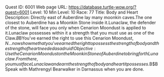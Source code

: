Quest ID: 6001
Web page URL: https://database.turtle-wow.org/?quest=6001
Level: 10
Min Level: 10
Race: 77
Title: Body and Heart
Description: Directly east of Auberdine lay many moonkin caves.The one closest to Auberdine has a Moonkin Stone inside it.Lunaclaw, the defender of the stone, will face you only when Cenarion Moondust is applied to it.Lunaclaw possesses within it a strength that you must use as one of the Claw.$B$BYou've earned the right to use this Cenarion Moondust, $N... now show me that you've earned the right to possess the strength of body and the strength of heart needed as a druid!
Objective: Use the Cenarion Moondust on the Moonkin Stone of Auberdine to bring forth Lunaclaw.From there, you must face Lunaclaw and earn the strength of body and heart it possesses.$B$BSpeak with Mathrengyl Bearwalker in Darnassus when you are done.
